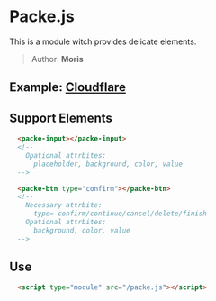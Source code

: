 # Packe.js

This is a module witch provides delicate elements.

> Author: **Moris**

## Example: [Cloudflare](https://packejs.pages.dev/)

## Support Elements

```HTML
  <packe-input></packe-input>
  <!--
    Opational attrbites: 
      placeholder, background, color, value
  -->

  <packe-btn type="confirm"></packe-btn>
  <!--
    Necessary attrbite: 
      type= confirm/continue/cancel/delete/finish
    Opational attrbites: 
      background, color, value
  -->
```

## Use

```HTML
  <script type="module" src="/packe.js"></script>
```
